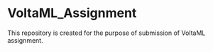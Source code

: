 # VoltaML_Assignment
This repository is created for the purpose of submission of VoltaML assignment.
